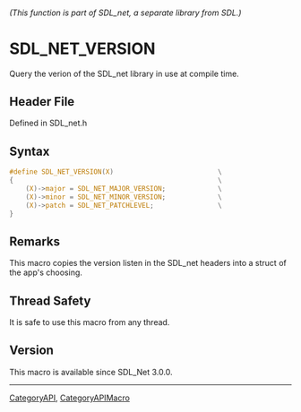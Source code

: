 ###### (This function is part of SDL_net, a separate library from SDL.)
# SDL_NET_VERSION

Query the verion of the SDL_net library in use at compile time.

## Header File

Defined in SDL_net.h

## Syntax

```c
#define SDL_NET_VERSION(X)                          \
{                                                   \
    (X)->major = SDL_NET_MAJOR_VERSION;             \
    (X)->minor = SDL_NET_MINOR_VERSION;             \
    (X)->patch = SDL_NET_PATCHLEVEL;                \
}
```

## Remarks

This macro copies the version listen in the SDL_net headers into a struct
of the app's choosing.

## Thread Safety

It is safe to use this macro from any thread.

## Version

This macro is available since SDL_Net 3.0.0.

----
[CategoryAPI](CategoryAPI), [CategoryAPIMacro](CategoryAPIMacro)

